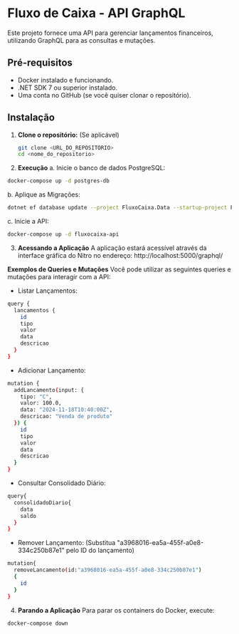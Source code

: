 # Fluxo de Caixa - API GraphQL

Este projeto fornece uma API para gerenciar lançamentos financeiros, utilizando GraphQL para as consultas e mutações.

## Pré-requisitos

* Docker instalado e funcionando.
* .NET SDK 7 ou superior instalado.
* Uma conta no GitHub (se você quiser clonar o repositório).

## Instalação

1. **Clone o repositório:** (Se aplicável)

   ```bash
   git clone <URL_DO_REPOSITORIO>
   cd <nome_do_repositorio>

2. **Execução**
 a. Inicie o banco de dados PostgreSQL:

```bash
docker-compose up -d postgres-db
```
 b. Aplique as Migrações:

```bash
dotnet ef database update --project FluxoCaixa.Data --startup-project FluxoCaixa.Api
```

 c. Inicie a API:

```bash
docker-compose up -d fluxocaixa-api
```

3. **Acessando a Aplicação**
A aplicação estará acessível através da interface gráfica do Nitro no endereço: http://localhost:5000/graphql/

**Exemplos de Queries e Mutações**
Você pode utilizar as seguintes queries e mutações para interagir com a API:

- Listar Lançamentos:

```bash
query {
  lancamentos {
    id
    tipo
    valor
    data
    descricao
  }
}
```
- Adicionar Lançamento:

```bash
mutation {
  addLancamento(input: {
    tipo: "C",
    valor: 100.0,
    data: "2024-11-18T10:40:00Z",
    descricao: "Venda de produto"
  }) {
    id
    tipo
    valor
    data
    descricao
  }
}
```
- Consultar Consolidado Diário:

```bash
query{
  consolidadoDiario{
    data
    saldo
  }
}
```
- Remover Lançamento: (Substitua "a3968016-ea5a-455f-a0e8-334c250b87e1" pelo ID do lançamento)

```bash
mutation{
  removeLancamento(id:"a3968016-ea5a-455f-a0e8-334c250b87e1")
  {
    id
  }
}
```
4. **Parando a Aplicação**
Para parar os containers do Docker, execute:

```bash
docker-compose down
```


